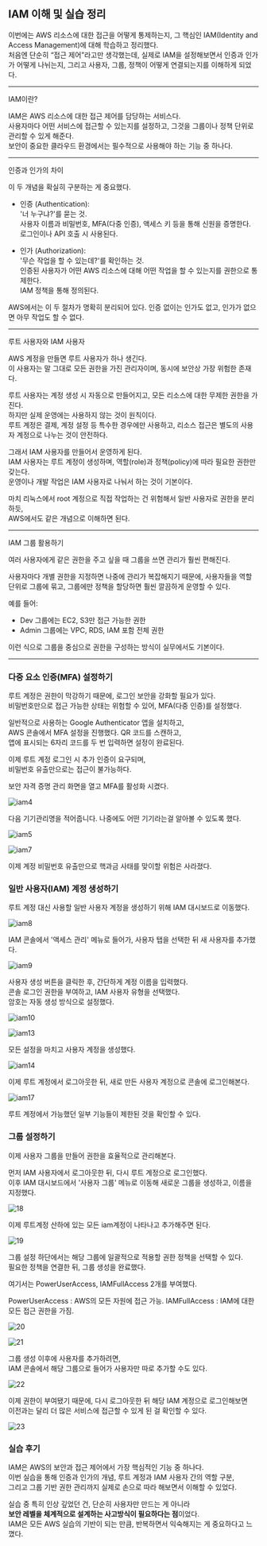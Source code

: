 ## IAM 이해 및 실습 정리

이번에는 AWS 리소스에 대한 접근을 어떻게 통제하는지, 그 핵심인 IAM(Identity and Access Management)에 대해 학습하고 정리했다.  
처음엔 단순히 “접근 제어”라고만 생각했는데, 실제로 IAM을 설정해보면서 인증과 인가가 어떻게 나뉘는지, 그리고 사용자, 그룹, 정책이 어떻게 연결되는지를 이해하게 되었다.

---

IAM이란?

IAM은 AWS 리소스에 대한 접근 제어를 담당하는 서비스다.  
사용자마다 어떤 서비스에 접근할 수 있는지를 설정하고, 그것을 그룹이나 정책 단위로 관리할 수 있게 해준다.  
보안이 중요한 클라우드 환경에서는 필수적으로 사용해야 하는 기능 중 하나다.

---

인증과 인가의 차이

이 두 개념을 확실히 구분하는 게 중요했다.

- 인증 (Authentication):  
  '너 누구냐?'를 묻는 것.  
  사용자 이름과 비밀번호, MFA(다중 인증), 액세스 키 등을 통해 신원을 증명한다.  
  로그인이나 API 호출 시 사용된다.

- 인가 (Authorization):  
  '무슨 작업을 할 수 있는데?'를 확인하는 것.  
  인증된 사용자가 어떤 AWS 리소스에 대해 어떤 작업을 할 수 있는지를 권한으로 통제한다.  
  IAM 정책을 통해 정의된다.

AWS에서는 이 두 절차가 명확히 분리되어 있다. 인증 없이는 인가도 없고, 인가가 없으면 아무 작업도 할 수 없다.

---

루트 사용자와 IAM 사용자

AWS 계정을 만들면 루트 사용자가 하나 생긴다.  
이 사용자는 말 그대로 모든 권한을 가진 관리자이며, 동시에 보안상 가장 위험한 존재다.

루트 사용자는 계정 생성 시 자동으로 만들어지고, 모든 리소스에 대한 무제한 권한을 가진다.  
하지만 실제 운영에는 사용하지 않는 것이 원칙이다.  
루트 계정은 결제, 계정 설정 등 특수한 경우에만 사용하고, 리소스 접근은 별도의 사용자 계정으로 나누는 것이 안전하다.

그래서 IAM 사용자를 만들어서 운영하게 된다.  
IAM 사용자는 루트 계정이 생성하며, 역할(role)과 정책(policy)에 따라 필요한 권한만 갖는다.  
운영이나 개발 작업은 IAM 사용자로 나눠서 하는 것이 기본이다.

마치 리눅스에서 root 계정으로 직접 작업하는 건 위험해서 일반 사용자로 권한을 분리하듯,  
AWS에서도 같은 개념으로 이해하면 된다.

---

IAM 그룹 활용하기

여러 사용자에게 같은 권한을 주고 싶을 때 그룹을 쓰면 관리가 훨씬 편해진다.

사용자마다 개별 권한을 지정하면 나중에 관리가 복잡해지기 때문에, 사용자들을 역할 단위로 그룹에 묶고, 그룹에만 정책을 할당하면 훨씬 깔끔하게 운영할 수 있다.

예를 들어:

- Dev 그룹에는 EC2, S3만 접근 가능한 권한
- Admin 그룹에는 VPC, RDS, IAM 포함 전체 권한

이런 식으로 그룹을 중심으로 권한을 구성하는 방식이 실무에서도 기본이다.

---


### 다중 요소 인증(MFA) 설정하기

루트 계정은 권한이 막강하기 때문에, 로그인 보안을 강화할 필요가 있다.  
비밀번호만으로 접근 가능한 상태는 위험할 수 있어, MFA(다중 인증)를 설정했다.

일반적으로 사용하는 Google Authenticator 앱을 설치하고,  
AWS 콘솔에서 MFA 설정을 진행했다. QR 코드를 스캔하고,  
앱에 표시되는 6자리 코드를 두 번 입력하면 설정이 완료된다.

이제 루트 계정 로그인 시 추가 인증이 요구되며,  
비밀번호 유출만으로는 접근이 불가능하다.

보안 자격 증명 관리 화면을 열고 MFA를 활성화 시켰다.


![iam4](https://github.com/user-attachments/assets/6bf8e334-940e-4af2-a017-fc4681c63d03)


다음 기기관리명을 적어줍니다. 나중에도 어떤 기기라는걸 알아볼 수 있도록 했다.


![iam5](https://github.com/user-attachments/assets/66f983d5-ea09-4fbe-b035-a8b063c49637)


![iam7](https://github.com/user-attachments/assets/78d4e04a-140e-437b-b535-4d7b881f0502)


이제 계정 비밀번호 유출만으로 핵과금 사태를 맞이할 위험은 사라졌다.

### 일반 사용자(IAM) 계정 생성하기

루트 계정 대신 사용할 일반 사용자 계정을 생성하기 위해 IAM 대시보드로 이동했다.


![iam8](https://github.com/user-attachments/assets/71e71084-357d-4966-9f47-41ae9d2770e6)


IAM 콘솔에서 '액세스 관리' 메뉴로 들어가, 사용자 탭을 선택한 뒤 새 사용자를 추가했다.


![iam9](https://github.com/user-attachments/assets/1c07e9c6-45ff-4f5d-aee3-e7302e24045e)


사용자 생성 버튼을 클릭한 후, 간단하게 계정 이름을 입력했다.  
콘솔 로그인 권한을 부여하고, IAM 사용자 유형을 선택했다.  
암호는 자동 생성 방식으로 설정했다.

![iam10](https://github.com/user-attachments/assets/59c0618a-d797-48b1-8435-4f93b65af40e)


![iam13](https://github.com/user-attachments/assets/eed6ac38-ee86-4940-b69b-37db7fed9b15)

모든 설정을 마치고 사용자 계정을 생성했다.



![iam14](https://github.com/user-attachments/assets/93989745-7de7-486d-98c4-9dda6b9f7cf5)


이제 루트 계정에서 로그아웃한 뒤, 새로 만든 사용자 계정으로 콘솔에 로그인해본다.

![iam17](https://github.com/user-attachments/assets/e6b87e13-4e8d-405a-b170-f9c20eba3f4b)


루트 계정에서 가능했던 일부 기능들이 제한된 것을 확인할 수 있다.

### 그룹 설정하기

이제 사용자 그룹을 만들어 권한을 효율적으로 관리해본다.

먼저 IAM 사용자에서 로그아웃한 뒤, 다시 루트 계정으로 로그인했다.  
이후 IAM 대시보드에서 '사용자 그룹' 메뉴로 이동해 새로운 그룹을 생성하고, 이름을 지정했다.


![18](https://github.com/user-attachments/assets/1bfca6ba-4c06-4fda-9317-8a08f70b03e7)


이제 루트계정 산하에 있는 모든 iam계정이 나타나고 추가해주면 된다.

![19](https://github.com/user-attachments/assets/f644a7a0-4b8e-4c7b-b547-2fee0b333b30)




그룹 설정 하단에서는 해당 그룹에 일괄적으로 적용할 권한 정책을 선택할 수 있다.  
필요한 정책을 연결한 뒤, 그룹 생성을 완료했다.

여기서는 PowerUserAccess, IAMFullAccess 2개를 부여했다.


PowerUserAccess : AWS의 모든 자원에 접근 가능.
IAMFullAccess : IAM에 대한 모든 접근 권한을 가짐.


![20](https://github.com/user-attachments/assets/5ad17f58-07dc-4c2a-b0a2-91033b276205)


![21](https://github.com/user-attachments/assets/b938c58d-00fe-46e2-9234-291b7ad9220b)


그룹 생성 이후에 사용자를 추가하려면,  
IAM 콘솔에서 해당 그룹으로 들어가 사용자만 따로 추가할 수도 있다.

![22](https://github.com/user-attachments/assets/a3d81e00-d530-4b9f-8f7d-310a0cdeb3b8)

이제 권한이 부여됐기 때문에, 다시 로그아웃한 뒤 해당 IAM 계정으로 로그인해보면  
이전과는 달리 더 많은 서비스에 접근할 수 있게 된 걸 확인할 수 있다.

![23](https://github.com/user-attachments/assets/08089860-e59c-4449-b2e7-20691ba9bebb)


### 실습 후기

IAM은 AWS의 보안과 접근 제어에서 가장 핵심적인 기능 중 하나다.  
이번 실습을 통해 인증과 인가의 개념, 루트 계정과 IAM 사용자 간의 역할 구분,  
그리고 그룹 기반 권한 관리까지 실제로 손으로 따라 해보면서 이해할 수 있었다.

실습 중 특히 인상 깊었던 건, 단순히 사용자만 만드는 게 아니라  
**보안 레벨을 체계적으로 설계하는 사고방식이 필요하다는 점**이었다.  
IAM은 모든 AWS 실습의 기반이 되는 만큼, 반복하면서 익숙해지는 게 중요하다고 느꼈다.

